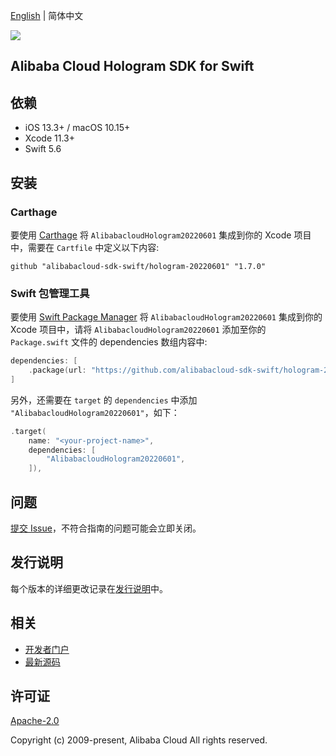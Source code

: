 [English](README.md) | 简体中文

![](https://aliyunsdk-pages.alicdn.com/icons/AlibabaCloud.svg)

## Alibaba Cloud Hologram SDK for Swift

## 依赖

- iOS 13.3+ / macOS 10.15+
- Xcode 11.3+
- Swift 5.6

## 安装

### Carthage

要使用 [Carthage](https://github.com/Carthage/Carthage) 将 `AlibabacloudHologram20220601` 集成到你的 Xcode 项目中，需要在 `Cartfile` 中定义以下内容:

```ogdl
github "alibabacloud-sdk-swift/hologram-20220601" "1.7.0"
```

### Swift 包管理工具

要使用 [Swift Package Manager](https://swift.org/package-manager/) 将 `AlibabacloudHologram20220601` 集成到你的 Xcode 项目中，请将 `AlibabacloudHologram20220601` 添加至你的 `Package.swift` 文件的 dependencies 数组内容中:

```swift
dependencies: [
    .package(url: "https://github.com/alibabacloud-sdk-swift/hologram-20220601.git", from: "1.7.0")
]
```

另外，还需要在 `target` 的 `dependencies` 中添加 `"AlibabacloudHologram20220601"`，如下：

```swift
.target(
    name: "<your-project-name>",
    dependencies: [
        "AlibabacloudHologram20220601",
    ]),
```

## 问题

[提交 Issue](https://github.com/alibabacloud-sdk-swift/hologram-20220601/issues/new)，不符合指南的问题可能会立即关闭。

## 发行说明

每个版本的详细更改记录在[发行说明](./ChangeLog.txt)中。

## 相关

* [开发者门户](https://next.api.aliyun.com/home)
* [最新源码](https://github.com/alibabacloud-sdk-swift/hologram-20220601)

## 许可证

[Apache-2.0](http://www.apache.org/licenses/LICENSE-2.0)

Copyright (c) 2009-present, Alibaba Cloud All rights reserved.
